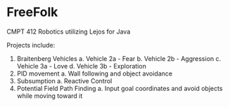 # FreeFolk
CMPT 412 Robotics utilizing Lejos for Java

Projects include:
  1)  Braitenberg Vehicles
      a. Vehicle 2a - Fear
      b. Vehicle 2b - Aggression
      c. Vehicle 3a - Love
      d. Vehicle 3b - Exploration
  2)  PID movement
      a. Wall following and object avoidance
  3)  Subsumption
      a. Reactive Control
  4)  Potential Field Path Finding
      a. Input goal coordinates and avoid objects while moving toward it
